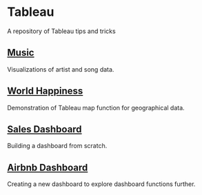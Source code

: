 # Tableau

A repository of Tableau tips and tricks

## [Music](Music/README.md)

Visualizations of artist and song data.

## [World Happiness](WorldHappiness/README.md)

Demonstration of Tableau map function for geographical data.

## [Sales Dashboard](Supermarket/README.md)

Building a dashboard from scratch.

## [Airbnb Dashboard](Airbnb/README.md)

Creating a new dashboard to explore dashboard functions further.